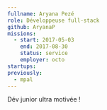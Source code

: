 ```yaml
---
fullname: Aryana Pezé
role: Développeuse full-stack
github: AryanaP
missions:
  - start: 2017-05-03
    end: 2017-08-30
    status: service
    employer: octo
startups:
previously:
  - mpal
---
```


Dév junior ultra motivée !

